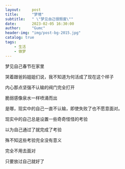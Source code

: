 ```yaml
---
layout:     post
title:      "梦境"
subtitle:   " \"梦见自己很颓废\""
date:       2023-02-05 16:30:00
author:     "Gumc"
header-img: "img/post-bg-2015.jpg"
catalog: true
tags:
    - 生活
    - 做梦
---
```

梦见自己春节在家里

哭着跟爸妈姐姐们说，我不知道为何活成了现在这个样子

内心那点坚强不认输的阀门完全打开

脆弱感像泉水一样喷涌而出

是哪，现实中的自己一直不认输，即使失败了也不愿意面对。

现实中的自己总是设置一些奇奇怪怪的考验

以为自己通过了就完成了考验

殊不知这些考验完全没有意义

完全不用去面对

只要放过自己就好了

